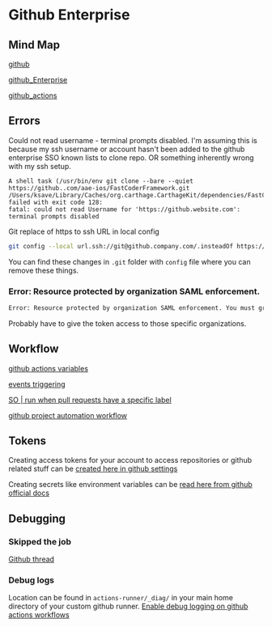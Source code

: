 
# Github Enterprise


## Mind Map

[github](github.md)

[github_Enterprise](github_Enterprise.md)

[github_actions](github_actions.md)


## Errors

Could not read username - terminal prompts disabled.
I'm assuming this is because my ssh username or account hasn't been added to the github enterprise SSO known lists to clone repo. 
OR
something inherently wrong with my ssh setup.

```text
A shell task (/usr/bin/env git clone --bare --quiet https://github..com/aae-ios/FastCoderFramework.git /Users/ksave/Library/Caches/org.carthage.CarthageKit/dependencies/FastCoderFramework) failed with exit code 128:
fatal: could not read Username for 'https://github.website.com': terminal prompts disabled
```



Git replace of https to ssh URL in local config

```bash
git config --local url.ssh://git@github.company.com/.insteadOf https://github.company.com/
```

You can find these changes in `.git` folder with `config` file where you can remove these things.


### Error: Resource protected by organization SAML enforcement.

```sh
Error: Resource protected by organization SAML enforcement. You must grant your Personal Access token access to an organization within this enterprise.
```
Probably have to give the token access to those specific organizations.

## Workflow


[github actions variables](docs.github.com/en/actions/learn-github-actions/variables)

[events triggering](https://docs.github.com/en/actions/using-workflows/events-that-trigger-workflows) 

[SO | run when pull requests have a specific label](https://stackoverflow.com/questions/62325286/run-github-actions-when-pull-requests-have-a-specific-label)

[github project automation workflow](https://github.com/alex-page/github-project-automation-plus)


## Tokens

Creating access tokens for your account to access repositories or github related stuff can be [created here in github settings](https://github.com/settings/tokens/new?)

Creating secrets like environment variables can be [read here from github official docs](https://docs.github.com/en/actions/security-guides/using-secrets-in-github-actions#creating-encrypted-secrets-for-a-repository)

## Debugging

### Skipped the job

[Github thread](https://github.com/orgs/community/discussions/36007)

### Debug logs

Location can be found in `actions-runner/_diag/` in your main home directory of your custom github runner.
[Enable debug logging on github actions workflows](https://docs.github.com/en/actions/monitoring-and-troubleshooting-workflows/enabling-debug-logging)


